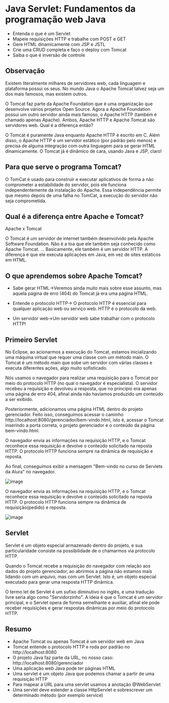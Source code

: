 # Java Servlet: Fundamentos da programação web Java

- Entenda o que é um Servlet
- Mapeie requisições HTTP e trabalhe com POST e GET
- Gere HTML dinamicamente com JSP e JSTL
- Crie uma CRUD completa e faço o deploy com Tomcat
- Saiba o que é inversão de controle


## Observação

Existem literalmente milhares de servidores web, cada linguagem e plataforma possui os seus. No mundo Java o Apache Tomcat talvez seja um dos mais famosos, mas existem outros.

O Tomcat faz parte da Apache Foundation que é uma organização que desenvolve vários projetos Open Source. Agora a Apache Foundation possui um outro servidor ainda mais famoso, o Apache HTTP (também é chamado apenas Apache). Ambos, Apache HTTP e Apache Tomcat são servidores web. Qual é a diferença então?

O Tomcat é puramente Java enquanto Apache HTTP é escrito em C. Além disso, o Apache HTTP é um servidor estático (por padrão pelo menos) e precisa de alguma integração com outra linguagem para se gerar HTML dinamicamente. O Tomcat já é dinâmico de cara, usando Java e JSP, claro!

## Para que serve o programa Tomcat?
O TomCat é usado para construir e executar aplicativos de forma a não comprometer a estabilidade do servidor, pois ele funciona independentemente da instalação do Apache. Essa independência permite que mesmo depois de uma falha no TomCat, a execução do servidor não seja comprometida.

## Qual é a diferença entre Apache e Tomcat?
Apache x Tomcat

O Tomcat é um servidor de internet também desenvolvido pela Apache Software Foundation. Não é a toa que ele também seja conhecido como Apache Tomcat. ... Basicamente, ele também é um servidor HTTP. A diferença é que ele executa aplicações em Java, em vez de sites estáticos em HTML.


## O que aprendemos sobre Apache Tomcat?

- Sabe gerar HTML->Veremos ainda muito mais sobre esse assunto, mas aquela página de erro (404) do Tomcat já era uma página HTML.

- Entende o protocolo HTTP-> O protocolo HTTP é essencial para qualquer aplicação web ou serviço web. HTTP é o protocolo da web.

- Um servidor web->Um servidor web sabe trabalhar com o protocolo HTTP!

## Primeiro Servlet

No Eclipse, ao acionarmos a execução do Tomcat, estamos inicializando uma máquina virtual que requer uma classe com um método main. O Tomcat é um método main que sobe um servidor com várias classes e executa diferentes ações, algo muito sofisticado.

Nós usamos o navegador para realizar uma requisição para o Tomcat por meio do protocolo HTTP (no qual o navegador é especialista). O servidor recebeu a requisição e devolveu a resposta, que no princípio era apenas uma página de erro 404, afinal ainda não havíamos produzido um conteúdo a ser exibido.

Posteriormente, adicionamos uma página HTML dentro do projeto gerenciador. Feito isso, conseguimos acessar o caminho http://localhost:8080/gerenciador/bem-vindo.html, isto é, acessar o Tomcat inserindo a porta correta, o projeto gerenciador e o conteúdo da página bem-vindo.html.

O navegador envia as informações na requisição HTTP, e o Tomcat reconhece essa requisição e devolve o conteúdo solicitado na reposta HTTP. O protocolo HTTP funciona sempre na dinâmica de requisição e reposta.

Ao final, conseguimos exibir a mensagem "Bem-vindo no curso de Servlets da Alura" no navegador.

![image](https://user-images.githubusercontent.com/52088444/154591729-b84137bb-600a-4b1a-95b4-e15f70862af6.png)

O navegador envia as informações na requisição HTTP, e o Tomcat reconhece essa requisição e devolve o conteúdo solicitado na reposta HTTP. O protocolo HTTP funciona sempre na dinâmica de requisição(pedido) e reposta.

![image](https://user-images.githubusercontent.com/52088444/154591904-201268b2-2fb6-4801-82f9-71e5a7ec2f06.png)

## Servlet

Servlet é um objeto especial armazenado dentro do projeto, e sua particularidade consiste na possibilidade de o chamarmos via protocolo HTTP.

Quando o Tomcat recebe a requisição do navegador com relação aos dados do projeto gerenciador, ao abrirmos a página não estamos mais lidando com um arquivo, mas com um Servlet. Isto é, um objeto especial executado para gerar uma resposta HTTP dinâmica.

O termo let de Servlet é um sufixo diminutivo no inglês, e uma tradução livre seria algo como "Servidorzinho". A ideia é que o Tomcat é um servidor principal, e o Servlet opera de forma semelhante e auxiliar, afinal ele pode receber requisições e gerar respostas dinâmicas por meio do protocolo HTTP.

## Resumo

- Apache Tomcat ou apenas Tomcat é um servidor web em Java
- Tomcat entende o protocolo HTTP e roda por padrão no http://localhost:8080
- O projeto Java faz parte da URL, no nosso caso: http://localhost:8080/gerenciador
- Uma aplicação web Java pode ter páginas HTML
- Uma servlet é um objeto Java que podemos chamar a partir de uma requisição HTTP
- Para mapear a URL para uma servlet usamos a anotação @WebServlet
- Uma servlet deve estender a classe HttpServlet e sobrescrever um determinado método (por exemplo service)